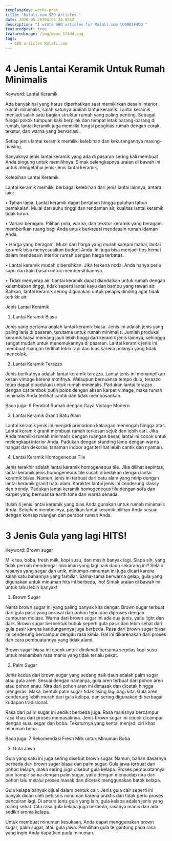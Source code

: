 ```yaml
---
templateKey: works-post
title: 'Ralali.com SEO Articles '
date: 2020-05-26T04:05:24.855Z
description: "I wrote SEO articles for Ralali.com \U0001F4DD "
featuredpost: true
featuredimage: /img/memo_1f4dd.png
tags:
  - SEO articles Ralali.com
---
```



# **4 Jenis Lantai Keramik Untuk Rumah Minimalis**



Keyword: Lantai Keramik



 



Ada banyak hal yang harus diperhatikan saat memikirkan desain interior rumah minimalis, salah satunya adalah lantai keramik. Lantai keramik menjadi salah satu bagian struktur rumah yang paling penting. Sebagai fungsi pokok tumpuan kaki berpijak dan tempat letak barang-barang di rumah, lantai keramik juga memiliki fungsi penghias rumah dengan corak, tekstur, dan warna yang bervariasi.



Setiap jenis lantai keramik memiliki kelebihan dan kekurangannya masing-masing. 

Banyaknya jenis lantai keramik yang ada di pasaran sering kali membuat Anda bingung untuk memilihnya. Simak selengkapnya uraian di bawah ini untuk mengetahui jenis-jenis lantai keramik.

 



Kelebihan Lantai Keramik



Lantai keramik memiliki berbagai kelebihan dari jenis lantai lainnya, antara lain:

•	Tahan lama. Lantai keramik dapat bertahan hingga puluhan tahun pemakaian. Mulai dari suhu tinggi dan rendaman air, kualitas lantai keramik tidak turun.

•	Variasi beragam. Pilihan pola, warna, dan tekstur keramik yang beragam memberikan ruang bagi Anda untuk berkreasi mendesain rumah idaman Anda.

•	Harga yang beragam. Mulai dari harga yang murah sampai mahal, lantai keramik bisa menyesuaikan budget Anda. Ini juga bisa menjadi tips hemat dalam mendesain interior rumah dengan harga terbatas.

•	Lantai keramik mudah dibersihkan. Jika terkena noda, Anda hanya perlu sapu dan kain basah untuk membersihkannya.

•	Tidak menyerap air. Lantai keramik dapat diandalkan untuk rumah dengan kelembaban tinggi, tidak seperti lantai kayu dan bambu yang rawan air. Bahkan, lantai keramik sering digunakan untuk pelapis dinding agar tidak terkikir air.



Jenis Lantai Keramik 



1.	Lantai Keramik Biasa

 

Jenis yang pertama adalah lantai keramik biasa. Jenis ini adalah jenis yang paling laris di pasaran, terutama untuk rumah minimalis. Jumlah produksi keramik biasa memang jauh lebih tinggi dari keramik jenis lainnya, sehingga sangat mudah untuk menemukannya di pasaran. Lantai keramik jenis ini membuat ruangan terlihat lebih rapi dan luas karena polanya yang tidak mencolok. 



2.	Lantai Keramik Terazzo

 

Jenis berikutnya adalah lantai keramik terazzo. Lantai jenis ini menampilkan kesan vintage karena motifnya. Walaupun bernuansa tempo dulu, terazzo tetap dapat dipadukan untuk rumah minimalis. Padukan lantai terazzo dengan cat tembok putih polos dengan aksen karpet vintage, maka rumah minimalis Anda terlihat cantik dan tidak membosankan.



Baca juga: 9 Perabot Rumah dengan Gaya Vintage Modern



3.	Lantai Keramik Granit Batu Alam

 

Lantai keramik jenis ini menjadi primadona kalangan menengah hingga atas. Lantai keramik granit membuat rumah terkesan sejuk dan lebih asri. Jika Anda memiliki rumah minimalis dengan ruangan besar, lantai ini cocok untuk melengkapi interior Anda. Padukan dengan standing lamp dengan warna hangat dan dekorasi tanaman indoor agar terlihat lebih cantik dan nyaman.



4.	Lantai Keramik Homogeneous Tile

 

Jenis terakhir adalah lantai keramik homogeneous tile. Jika dilihat sepintas, lantai keramik jenis homogeneous tile susah dibedakan dengan lantai keramik biasa. Namun, jenis ini terbuat dari batu alam yang mirip dengan lantai keramik granit batu alam. Karakter lantai jenis ini cenderung classy dan trendy. Padukan lantai keramik homogeneous tile dengan sofa dan karpet yang bernuansa earth tone dan warna senada.



Itulah 4 jenis lantai keramik yang bias Anda gunakan untuk rumah minimalis Anda. Sebelum membelinya, pastikan lantai keramik pilihan Anda sesuai dengan konsep ruangan dan perabot rumah Anda. 







# **3 Jenis Gula yang lagi HITS!** 



Keyword: Brown sugar



Milk tea, boba, fresh milk, kopi susu, dan masih banyak lagi. Siapa sih, yang tidak pernah mendengar minuman yang lagi naik daun sekarang ini? Selain rasanya yang segar dan unik, minuman-minuman ini juga dicari karena salah satu bahannya yang familiar. Sama-sama berwarna gelap, gula yang digunakan untuk minuman hits ini berbeda, lho! Simak uraian di bawah ini untuk tahu lebih banyak!



  



1.	Brown Sugar

 

Nama brown sugar ini yang paling banyak kita dengar. Brown sugar terbuat dari gula pasir yang berasal dari pohon tebu dan diproses dengan campuran molase. Warna dari brown sugar ini ada dua jenis, yaitu light dan dark. Brown sugar berbentuk bubuk seperti gula pasir dan lebih sehat dari gula pasir karena kandungannya juga berbeda. Rasa dari brown sugar biasa ini cenderung bercampur dengan rasa kimia. Hal ini dikarenakan dari proses dan cara pembuatannya yang tidak alami.



Brown sugar biasa ini cocok untuk dinikmati bersama segelas kopi susu untuk menambah rasa manis yang tidak terlalu pekat.



2.	Palm Sugar

 

Jenis kedua dari brown sugar yang sedang naik daun adalah palm sugar atau gula aren. Sesuai dengan namanya, gula aren terbuat dari pohon aren atau pohon enau. Nira dari pohon aren ini dimasak dan dicetak hingga mengeras. Maka, bentuk palm sugar tidak asing lagi bagi kita. Gula aren cenderung lebih murah dari gula kelapa, dan sering digunakan di berbagai kudapan tradisional.



Rasa dari palm sugar ini sedikit berbeda juga. Rasa manisnya bercampur rasa khas dari proses memasaknya. Jenis brown sugar ini cocok dicampur dengan susu segar dan boba. Teksturnya yang kental menjadi ciri khas minuman boba.



Baca juga: 7 Rekomendasi Fresh Milk untuk Minuman Boba



3.	Gula Jawa

Gula yang satu ini juga sering disebut brown sugar. Namun, bahan dasarnya berbeda dari brown sugar biasa dan palm sugar. Gula jawa terbuat dari pohon kelapa, maka sering juga disebut gula kelapa. Proses pembuatannya pun hampir sama dengan palm sugar, yaitu dengan menyadap nira dari pohon lalu melalui proses masak dan dicetak menggunakan batok kelapa. 



Gula kelapa banyak dijual dalam bentuk cair. Jenis gula cair seperti ini banyak dicari oleh pebisnis minuman karena praktis dan tidak perlu proses pencairan lagi. Di antara jenis gula yang lain, gula kelapa adalah jenis yang paling sehat. Cita rasa gula kelapa juga berbeda, rasanya manis dan ada sedikit aroma kelapa.



 



Untuk membuat minuman kesukaan, Anda dapat menggunakan brown sugar, palm sugar, atau gula jawa. Pemilihan gula tergantung pada rasa yang ingin Anda dapatkan pada minuman.
